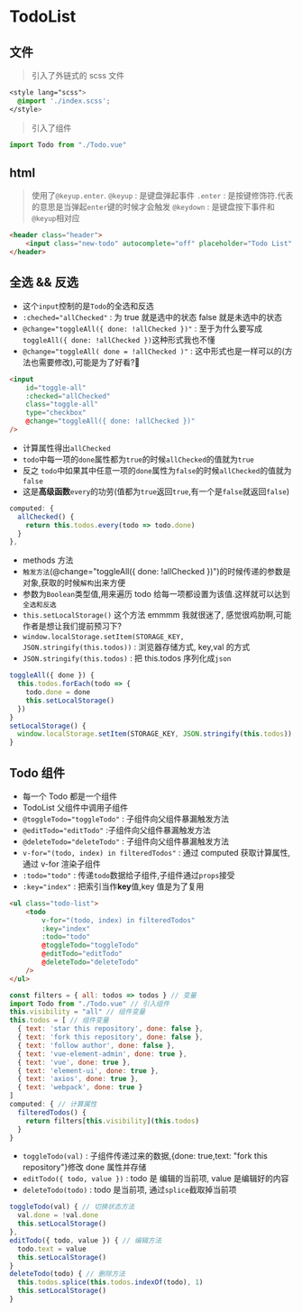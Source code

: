 # TodoList

## 文件

> 引入了外链式的 scss 文件

```css
<style lang="scss">
  @import './index.scss';
</style>
```

> 引入了组件

```js
import Todo from "./Todo.vue"
```

## html

> 使用了`@keyup.enter`.
> `@keyup` : 是键盘弹起事件
> `.enter` : 是按键修饰符.代表的意思是当弹起`enter`键的时候才会触发
> `@keydown` : 是键盘按下事件和`@keyup`相对应

```html
<header class="header">
	<input class="new-todo" autocomplete="off" placeholder="Todo List" @keyup.enter="addTodo" />
</header>
```

## 全选 && 反选

- 这个`input`控制的是`Todo`的全选和反选
- `:cheched="allChecked"` : 为 true 就是选中的状态 false 就是未选中的状态
- `@change="toggleAll({ done: !allChecked })"` : 至于为什么要写成`toggleAll({ done: !allChecked })`这种形式我也不懂
- `@change="toggleAll( done = !allChecked )"` : 这中形式也是一样可以的(方法也需要修改),可能是为了好看?🤭

```html
<input
	id="toggle-all"
	:checked="allChecked"
	class="toggle-all"
	type="checkbox"
	@change="toggleAll({ done: !allChecked })"
/>
```

- 计算属性得出`allChecked`
- `todo`中每一项的`done`属性都为`true`的时候`allChecked`的值就为`true`
- 反之 `todo`中如果其中任意一项的`done`属性为`false`的时候`allChecked`的值就为`false`
- 这是**高级函数**`every`的功劳(值都为`true`返回`true`,有一个是`false`就返回`false`)

```js
computed: {
  allChecked() {
    return this.todos.every(todo => todo.done)
  }
},
```

- methods 方法
- `触发方法`(@change="toggleAll({ done: !allChecked })")的时候传递的参数是对象,获取的时候`解构`出来方便
- 参数为`Boolean`类型值,用来遍历 todo 给每一项都设置为该值.这样就可以达到`全选和反选`
- `this.setLocalStorage()` 这个方法 emmmm 我就很迷了, 感觉很鸡肋啊,可能作者是想让我们提前预习下?
- `window.localStorage.setItem(STORAGE_KEY, JSON.stringify(this.todos))` : 浏览器存储方式, key,val 的方式
- `JSON.stringify(this.todos)` : 把 this.todos 序列化成`json`

```js
toggleAll({ done }) {
  this.todos.forEach(todo => {
    todo.done = done
    this.setLocalStorage()
  })
}
setLocalStorage() {
  window.localStorage.setItem(STORAGE_KEY, JSON.stringify(this.todos))
}
```

## Todo 组件

- 每一个 Todo 都是一个组件
- TodoList 父组件中调用子组件
- `@toggleTodo="toggleTodo"` : 子组件向父组件暴漏触发方法
- `@editTodo="editTodo"` :子组件向父组件暴漏触发方法
- `@deleteTodo="deleteTodo"` : 子组件向父组件暴漏触发方法
- `v-for="(todo, index) in filteredTodos"` : 通过 computed 获取计算属性,通过 v-for 渲染子组件
- `:todo="todo"` : 传递`todo`数据给子组件,子组件通过`props`接受
- `:key="index"` : 把索引当作**key**值,key 值是为了复用

```html
<ul class="todo-list">
	<todo
		v-for="(todo, index) in filteredTodos"
		:key="index"
		:todo="todo"
		@toggleTodo="toggleTodo"
		@editTodo="editTodo"
		@deleteTodo="deleteTodo"
	/>
</ul>
```

```js
const filters = { all: todos => todos } // 变量
import Todo from "./Todo.vue" // 引入组件
this.visibility = "all" // 组件变量
this.todos = [ // 组件变量
  { text: 'star this repository', done: false },
  { text: 'fork this repository', done: false },
  { text: 'follow author', done: false },
  { text: 'vue-element-admin', done: true },
  { text: 'vue', done: true },
  { text: 'element-ui', done: true },
  { text: 'axios', done: true },
  { text: 'webpack', done: true }
]
computed: { // 计算属性
  filteredTodos() {
    return filters[this.visibility](this.todos)
  }
}
```

- `toggleTodo(val)` : 子组件传递过来的数据,{done: true,text: "fork this repository"}修改 done 属性并存储
- `editTodo({ todo, value })` : todo 是 编辑的当前项, value 是编辑好的内容
- `deleteTodo(todo)` : todo 是当前项, 通过`splice`截取掉当前项

```js
toggleTodo(val) { // 切换状态方法
  val.done = !val.done
  this.setLocalStorage()
},
editTodo({ todo, value }) { // 编辑方法
  todo.text = value
  this.setLocalStorage()
}
deleteTodo(todo) { // 删除方法
  this.todos.splice(this.todos.indexOf(todo), 1)
  this.setLocalStorage()
}
```
